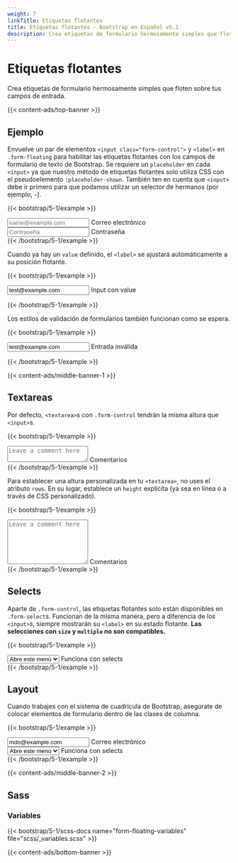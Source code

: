```yaml
---
weight: 7
linkTitle: Etiquetas flotantes
title: Etiquetas flotantes · Bootstrap en Español v5.1
description: Crea etiquetas de formulario hermosamente simples que floten sobre tus campos de entrada.
---
```


# Etiquetas flotantes

Crea etiquetas de formulario hermosamente simples que floten sobre tus campos de entrada.

{{< content-ads/top-banner >}}

## Ejemplo

Envuelve un par de elementos `<input class="form-control">` y `<label>` en `.form-floating` para habilitar las etiquetas flotantes con los campos de formulario de texto de Bootstrap. Se requiere un `placeholder` en cada `<input>` ya que nuestro método de etiquetas flotantes solo utiliza CSS con el pseudoelemento `:placeholder-shown`. También ten en cuenta que `<input>` debe ir primero para que podamos utilizar un selector de hermanos (por ejemplo, `~`).

{{< bootstrap/5-1/example >}}
<div class="form-floating mb-3">
  <input type="email" class="form-control" id="floatingInput" placeholder="name@example.com">
  <label for="floatingInput">Correo electrónico</label>
</div>
<div class="form-floating">
  <input type="password" class="form-control" id="floatingPassword" placeholder="Contraseña">
  <label for="floatingPassword">Contraseña</label>
</div>
{{< /bootstrap/5-1/example >}}

Cuando ya hay un `value` definido, el `<label>` se ajustará automáticamente a su posición flotante.

{{< bootstrap/5-1/example >}}
<form class="form-floating">
  <input type="email" class="form-control" id="floatingInputValue" placeholder="name@example.com" value="test@example.com">
  <label for="floatingInputValue">Input con value</label>
</form>
{{< /bootstrap/5-1/example >}}

Los estilos de validación de formularios también funcionan como se espera.

{{< bootstrap/5-1/example >}}
<form class="form-floating">
  <input type="email" class="form-control is-invalid" id="floatingInputInvalid" placeholder="name@example.com" value="test@example.com">
  <label for="floatingInputInvalid">Entrada inválida</label>
</form>
{{< /bootstrap/5-1/example >}}

{{< content-ads/middle-banner-1 >}}

## Textareas

Por defecto, `<textarea>`s con `.form-control` tendrán la misma altura que `<input>`s.

{{< bootstrap/5-1/example >}}
<div class="form-floating">
  <textarea class="form-control" placeholder="Leave a comment here" id="floatingTextarea"></textarea>
  <label for="floatingTextarea">Comentarios</label>
</div>
{{< /bootstrap/5-1/example >}}

Para establecer una altura personalizada en tu `<textarea>`, no uses el atributo `rows`. En su lugar, establece un `height` explícita (ya sea en línea o a través de CSS personalizado).

{{< bootstrap/5-1/example >}}
<div class="form-floating">
  <textarea class="form-control" placeholder="Leave a comment here" id="floatingTextarea2" style="height: 100px"></textarea>
  <label for="floatingTextarea2">Comentarios</label>
</div>
{{< /bootstrap/5-1/example >}}

## Selects

Aparte de `.form-control`, las etiquetas flotantes solo están disponibles en `.form-select`s. Funcionan de la misma manera, pero a diferencia de los `<input>`s, siempre mostrarán su `<label>` en su estado flotante. **Las selecciones con `size` y `multiple` no son compatibles.**

{{< bootstrap/5-1/example >}}
<div class="form-floating">
  <select class="form-select" id="floatingSelect" aria-label="Floating label select example">
    <option selected>Abre este menú</option>
    <option value="1">Uno</option>
    <option value="2">Dos</option>
    <option value="3">Tres</option>
  </select>
  <label for="floatingSelect">Funciona con selects</label>
</div>
{{< /bootstrap/5-1/example >}}

## Layout

Cuando trabajes con el sistema de cuadrícula de Bootstrap, asegúrate de colocar elementos de formulario dentro de las clases de columna.

{{< bootstrap/5-1/example >}}
<div class="row g-2">
  <div class="col-md">
    <div class="form-floating">
      <input type="email" class="form-control" id="floatingInputGrid" placeholder="name@example.com" value="mdo@example.com">
      <label for="floatingInputGrid">Correo electrónico</label>
    </div>
  </div>
  <div class="col-md">
    <div class="form-floating">
      <select class="form-select" id="floatingSelectGrid">
        <option selected>Abre este menú</option>
        <option value="1">Uno</option>
        <option value="2">Dos</option>
        <option value="3">Tres</option>
      </select>
      <label for="floatingSelectGrid">Funciona con selects</label>
    </div>
  </div>
</div>
{{< /bootstrap/5-1/example >}}

{{< content-ads/middle-banner-2 >}}

## Sass

### Variables

{{< bootstrap/5-1/scss-docs name="form-floating-variables" file="scss/_variables.scss" >}}

{{< content-ads/bottom-banner >}}